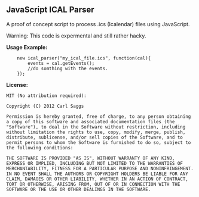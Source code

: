 JavaScript ICAL Parser
---------------------
A proof of concept script to process .ics (Icalendar) files using JavaScript.

Warning: This code is expermental and still rather hacky.

**Usage Example:**

		new ical_parser("my_ical_file.ics", function(cal){
			events = cal.getEvents();
			//do somthing with the events.
		});
		
**License:**

	MIT (No attribution required):
	
	Copyright (C) 2012 Carl Saggs
	
	Permission is hereby granted, free of charge, to any person obtaining a copy of this software and associated documentation files (the "Software"), to deal in the Software without restriction, including without limitation the rights to use, copy, modify, merge, publish, distribute, sublicense, and/or sell copies of the Software, and to permit persons to whom the Software is furnished to do so, subject to the following conditions:
	
	THE SOFTWARE IS PROVIDED "AS IS", WITHOUT WARRANTY OF ANY KIND, EXPRESS OR IMPLIED, INCLUDING BUT NOT LIMITED TO THE WARRANTIES OF MERCHANTABILITY, FITNESS FOR A PARTICULAR PURPOSE AND NONINFRINGEMENT. IN NO EVENT SHALL THE AUTHORS OR COPYRIGHT HOLDERS BE LIABLE FOR ANY CLAIM, DAMAGES OR OTHER LIABILITY, WHETHER IN AN ACTION OF CONTRACT, TORT OR OTHERWISE, ARISING FROM, OUT OF OR IN CONNECTION WITH THE SOFTWARE OR THE USE OR OTHER DEALINGS IN THE SOFTWARE.